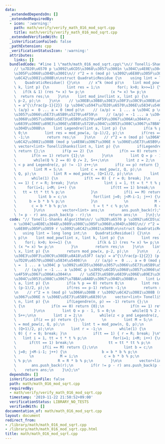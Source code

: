 ```yaml
---
data:
  _extendedDependsOn: []
  _extendedRequiredBy:
  - icon: ':warning:'
    path: math/verify/verify_math_016_mod_sqrt.cpp
    title: math/verify/verify_math_016_mod_sqrt.cpp
  _extendedVerifiedWith: []
  _isVerificationFailed: false
  _pathExtension: cpp
  _verificationStatusIcon: ':warning:'
  attributes:
    links: []
  bundledCode: "#line 1 \"math/math_016_mod_sqrt.cpp\"\n// Tonelli-Shanks Algorithm\n\
    // \u7D20\u6570 p \u3092\u6CD5\u3068\u3057\u3001n \u304C\u4E0E\u3048\u3089\u308C\
    \u305F\u3068\u304D\u3001\n// r^2 = n (mod p) \u3092\u6E80\u305F\u3059 r \u3092\
    \u6C42\u3081\u308B\n\nstruct QuadraticResidue {\n    using lint = long long int;\n\
    \    QuadraticResidue() {}\n\n    // x^k (mod p)\n    lint mod_pow(lint x, lint\
    \ k, lint p) {\n        lint res = 1;\n        for(; k>0; k>>=1) {\n         \
    \   if(k & 1) (res *= x) %= p;\n            (x *= x) %= p;\n        }\n      \
    \  return res;\n    }\n\n    lint mod_inv(lint x, lint p) {\n        return mod_pow(x,\
    \ p-2, p);\n    }\n\n    // \u30EB\u30B8\u30E3\u30F3\u30C9\u30EB\u8A18\u53F7 (a/p)\
    \ = a^{\\frac{p-1}{2}} (p \u304C\u5947\u7D20\u6570\u306E\u5834\u5408)\n    //\
    \ (a/p) =  0 ... a = 0 (mod p)\n    // (a/p) =  1 ... a \u304C p \u3092\u6CD5\u3068\
    \u3057\u3066\u5E73\u65B9\u5270\u4F59\n    // (a/p) = -1 ... a \u304C p \u3092\u6CD5\
    \u3068\u3057\u3066\u5E73\u65B9\u5270\u4F59\u3067\u306A\u3044\n    // \u5E73\u65B9\
    \u6839\u306E\u89E3\u306E\u5B58\u5728\u304C\u3053\u308C\u3067\u78BA\u8A8D\u3067\
    \u304D\u308B\n    lint Legendre(lint a, lint p) {\n        if(a % p == 0) return\
    \ 0;\n        lint res = mod_pow(a, (p-1)/2, p);\n        if(res == p-1) return\
    \ -1;\n        return res;\n    }\n\n    // r^2 = n (mod p) \u306A\u308B r \u3092\
    \u6C42\u3081\u308B (mod p \u4E0A\u3067\u306E n \u306E\u5E73\u65B9\u6839)\n   \
    \ vector<lint> TonelliShanks(lint n, lint p) {\n        if(Legendre(n, p) == -1)\
    \ return {};\n        if(p == 2) {\n            if(n == 0) return {0};\n     \
    \       if(n == 1) return {1};\n        }\n\n        lint Q = p - 1, S = 0;\n\
    \        while(Q % 2 == 0) Q /= 2, S++;\n\n        lint z = 2;\n        while(z\
    \ < p and Legendre(z, p) != -1) z++;\n        if(z == p) return {};\n        \n\
    \        lint M = S;\n        lint c = mod_pow(z, Q, p);\n        lint t = mod_pow(n,\
    \ Q, p);\n        lint R = mod_pow(n, (Q+1)/2, p);\n\n        lint r = -1;\n \
    \       while(1) {\n            if(t == 0) { r = 0; break; }\n            if(t\
    \ == 1) { r = R; break; }\n\n            lint i = 1, tt = t * t % p;\n       \
    \     for(i=1; i<M; i++) {\n                if(tt == 1) break;\n             \
    \   tt = tt * tt % p;\n            }\n            if(i == M) return {};\n\n  \
    \          lint b = c;\n            for(lint j=0; j<M-i-1; j++) {\n          \
    \      b = b * b % p;\n            }\n            \n            M = i;\n     \
    \       c = b * b % p;\n            t = t * c % p;\n            R = R * b % p;\n\
    \        }\n\n        vector<lint> ans;\n        ans.push_back(r);\n        if(r\
    \ != p - r) ans.push_back(p - r);\n        return ans;\n    }\n};\n"
  code: "// Tonelli-Shanks Algorithm\n// \u7D20\u6570 p \u3092\u6CD5\u3068\u3057\u3001\
    n \u304C\u4E0E\u3048\u3089\u308C\u305F\u3068\u304D\u3001\n// r^2 = n (mod p) \u3092\
    \u6E80\u305F\u3059 r \u3092\u6C42\u3081\u308B\n\nstruct QuadraticResidue {\n \
    \   using lint = long long int;\n    QuadraticResidue() {}\n\n    // x^k (mod\
    \ p)\n    lint mod_pow(lint x, lint k, lint p) {\n        lint res = 1;\n    \
    \    for(; k>0; k>>=1) {\n            if(k & 1) (res *= x) %= p;\n           \
    \ (x *= x) %= p;\n        }\n        return res;\n    }\n\n    lint mod_inv(lint\
    \ x, lint p) {\n        return mod_pow(x, p-2, p);\n    }\n\n    // \u30EB\u30B8\
    \u30E3\u30F3\u30C9\u30EB\u8A18\u53F7 (a/p) = a^{\\frac{p-1}{2}} (p \u304C\u5947\
    \u7D20\u6570\u306E\u5834\u5408)\n    // (a/p) =  0 ... a = 0 (mod p)\n    // (a/p)\
    \ =  1 ... a \u304C p \u3092\u6CD5\u3068\u3057\u3066\u5E73\u65B9\u5270\u4F59\n\
    \    // (a/p) = -1 ... a \u304C p \u3092\u6CD5\u3068\u3057\u3066\u5E73\u65B9\u5270\
    \u4F59\u3067\u306A\u3044\n    // \u5E73\u65B9\u6839\u306E\u89E3\u306E\u5B58\u5728\
    \u304C\u3053\u308C\u3067\u78BA\u8A8D\u3067\u304D\u308B\n    lint Legendre(lint\
    \ a, lint p) {\n        if(a % p == 0) return 0;\n        lint res = mod_pow(a,\
    \ (p-1)/2, p);\n        if(res == p-1) return -1;\n        return res;\n    }\n\
    \n    // r^2 = n (mod p) \u306A\u308B r \u3092\u6C42\u3081\u308B (mod p \u4E0A\
    \u3067\u306E n \u306E\u5E73\u65B9\u6839)\n    vector<lint> TonelliShanks(lint\
    \ n, lint p) {\n        if(Legendre(n, p) == -1) return {};\n        if(p == 2)\
    \ {\n            if(n == 0) return {0};\n            if(n == 1) return {1};\n\
    \        }\n\n        lint Q = p - 1, S = 0;\n        while(Q % 2 == 0) Q /= 2,\
    \ S++;\n\n        lint z = 2;\n        while(z < p and Legendre(z, p) != -1) z++;\n\
    \        if(z == p) return {};\n        \n        lint M = S;\n        lint c\
    \ = mod_pow(z, Q, p);\n        lint t = mod_pow(n, Q, p);\n        lint R = mod_pow(n,\
    \ (Q+1)/2, p);\n\n        lint r = -1;\n        while(1) {\n            if(t ==\
    \ 0) { r = 0; break; }\n            if(t == 1) { r = R; break; }\n\n         \
    \   lint i = 1, tt = t * t % p;\n            for(i=1; i<M; i++) {\n          \
    \      if(tt == 1) break;\n                tt = tt * tt % p;\n            }\n\
    \            if(i == M) return {};\n\n            lint b = c;\n            for(lint\
    \ j=0; j<M-i-1; j++) {\n                b = b * b % p;\n            }\n      \
    \      \n            M = i;\n            c = b * b % p;\n            t = t * c\
    \ % p;\n            R = R * b % p;\n        }\n\n        vector<lint> ans;\n \
    \       ans.push_back(r);\n        if(r != p - r) ans.push_back(p - r);\n    \
    \    return ans;\n    }\n};\n"
  dependsOn: []
  isVerificationFile: false
  path: math/math_016_mod_sqrt.cpp
  requiredBy:
  - math/verify/verify_math_016_mod_sqrt.cpp
  timestamp: '2019-11-22 21:50:52+09:00'
  verificationStatus: LIBRARY_NO_TESTS
  verifiedWith: []
documentation_of: math/math_016_mod_sqrt.cpp
layout: document
redirect_from:
- /library/math/math_016_mod_sqrt.cpp
- /library/math/math_016_mod_sqrt.cpp.html
title: math/math_016_mod_sqrt.cpp
---
```

